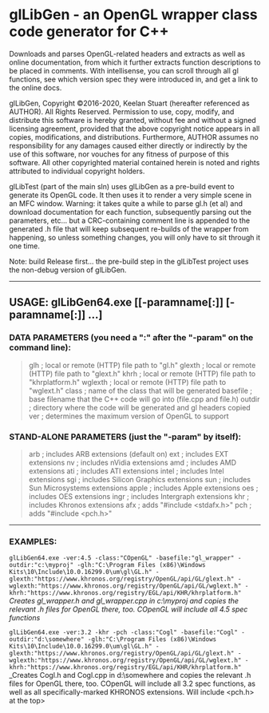 # glLibGen - an OpenGL wrapper class code generator for C++
Downloads and parses OpenGL-related headers and extracts as well as online documentation, from which it further extracts function descriptions to be placed in comments. With intellisense, you can scroll through all gl functions, see which version spec they were introduced in, and get a link to the online docs.

glLibGen, Copyright ©2016-2020, Keelan Stuart (hereafter referenced as AUTHOR). All Rights Reserved. Permission to use, copy, modify, and distribute this software is hereby granted, without fee and without a signed licensing agreement, provided that the above copyright notice appears in all copies, modifications, and distributions. Furthermore, AUTHOR assumes no responsibility for any damages caused either directly or indirectly by the use of this software, nor vouches for any fitness of purpose of this software. All other copyrighted material contained herein is noted and rights attributed to individual copyright holders.

glLibTest (part of the main sln) uses glLibGen as a pre-build event to generate its OpenGL code. It then uses it to render a very simple scene in an MFC window. Warning: it takes quite a while to parse gl.h (et al) and download documentation for each function, subsequently parsing out the parameters, etc... but a CRC-containing comment line is appended to the generated .h file that will keep subsequent re-builds of the wrapper from happening, so unless something changes, you will only have to sit through it one time.

Note: build Release first... the pre-build step in the glLibTest project uses the non-debug version of glLibGen.

***

## USAGE: glLibGen64.exe [[-paramname[:]] [-paramname[:]] ...]

### DATA PARAMETERS (you need a ":" after the "-param" on the command line):
> glh                   ; local or remote (HTTP) file path to "gl.h"
> glexth                ; local or remote (HTTP) file path to "glext.h"
> khrh                  ; local or remote (HTTP) file path to "khrplatform.h"
> wglexth               ; local or remote (HTTP) file path to "wglext.h"
> class                 ; name of the class that will be generated
> basefile              ; base filename that the C++ code will go into (file.cpp and file.h)
> outdir                ; directory where the code will be generated and gl headers copied
> ver                   ; determines the maximum version of OpenGL to support

### STAND-ALONE PARAMETERS (just the "-param" by itself):
> arb                   ; includes ARB extensions (default on)
> ext                   ; includes EXT extensions
> nv                    ; includes nVidia extensions
> amd                   ; includes AMD extensions
> ati                   ; includes ATI extensions
> intel                 ; includes Intel extensions
> sgi                   ; includes Silicon Graphics extensions
> sun                   ; includes Sun Microsystems extensions
> apple                 ; includes Apple extensions
> oes                   ; includes OES extensions
> ingr                  ; includes Intergraph extensions
> khr                   ; includes Khronos extensions
> afx                   ; adds "#include <stdafx.h>"
> pch                   ; adds "#include <pch.h>"

***

### EXAMPLES:

```glLibGen64.exe -ver:4.5 -class:"COpenGL" -basefile:"gl_wrapper" -outdir:"c:\myproj" -glh:"C:\Program Files (x86)\Windows Kits\10\Include\10.0.16299.0\um\gl\GL.h" -glexth:"https://www.khronos.org/registry/OpenGL/api/GL/glext.h" -wglexth:"https://www.khronos.org/registry/OpenGL/api/GL/wglext.h" -khrh:"https://www.khronos.org/registry/EGL/api/KHR/khrplatform.h"```
_Creates gl_wrapper.h and gl_wrapper.cpp in c:\myproj and copies the relevant .h files for OpenGL there, too. COpenGL will include all 4.5 spec functions_

```glLibGen64.exe -ver:3.2 -khr -pch -class:"Cogl" -basefile:"Cogl" -outdir:"d:\somewhere" -glh:"C:\Program Files (x86)\Windows Kits\10\Include\10.0.16299.0\um\gl\GL.h" -glexth:"https://www.khronos.org/registry/OpenGL/api/GL/glext.h" -wglexth:"https://www.khronos.org/registry/OpenGL/api/GL/wglext.h" -khrh:"https://www.khronos.org/registry/EGL/api/KHR/khrplatform.h"```
_Creates Cogl.h and Cogl.cpp in d:\somewhere and copies the relevant .h files for OpenGL there, too. COpenGL will include all 3.2 spec functions, as well as all specifically-marked KHRONOS extensions. Will include <pch.h> at the top>
